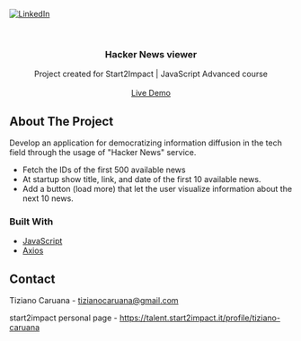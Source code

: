 <!-- PROJECT SHIELDS -->
<!--
*** I'm using markdown "reference style" links for readability.
*** Reference links are enclosed in brackets [ ] instead of parentheses ( ).
*** See the bottom of this document for the declaration of the reference variables
*** for contributors-url, forks-url, etc. This is an optional, concise syntax you may use.
*** https://www.markdownguide.org/basic-syntax/#reference-style-links
-->

[![LinkedIn][linkedin-shield]][linkedin-url]

<br />
<p align="center">

  <h3 align="center">Hacker News viewer</h3>

  <p align="center">
    Project created for Start2Impact | JavaScript Advanced course
    <br />
    <br />
    <a target="_blank" href="https://fervent-kare-ff4f34.netlify.app/">Live Demo</a>
  </p>
</p>

<!-- ABOUT THE PROJECT -->

## About The Project

Develop an application for democratizing information diffusion in the tech field through the usage of "Hacker News" service.

- Fetch the IDs of the first 500 available news
- At startup show title, link, and date of the first 10 available news.
- Add a button (load more) that let the user visualize information about the next 10 news.

### Built With

- [JavaScript](https://www.javascript.com/)
- [Axios](https://axios-http.com/)

<!-- CONTACT -->

## Contact

Tiziano Caruana - tizianocaruana@gmail.com

start2impact personal page - https://talent.start2impact.it/profile/tiziano-caruana


[linkedin-shield]: https://img.shields.io/badge/-LinkedIn-black.svg?style=for-the-badge&logo=linkedin&colorB=555
[linkedin-url]: https://www.linkedin.com/in/tiziano-caruana-9892701b9/
